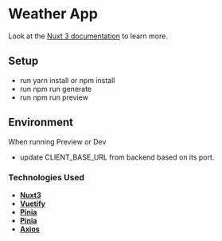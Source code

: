 # Weather App

Look at the [Nuxt 3 documentation](https://nuxt.com/docs/getting-started/introduction) to learn more.

## Setup

- run yarn install or npm install
- run npm run generate
- run npm run preview

## Environment

When running Preview or Dev

- update CLIENT_BASE_URL from backend based on its port.

### Technologies Used

- **[Nuxt3](https://nuxt.com/)**
- **[Vuetify](https://next.vuetifyjs.com/en/)**
- **[Pinia](https://pinia.vuejs.org/)**
- **[Pinia](https://pinia.vuejs.org/)**
- **[Axios](https://axios-http.com/docs/intro)**